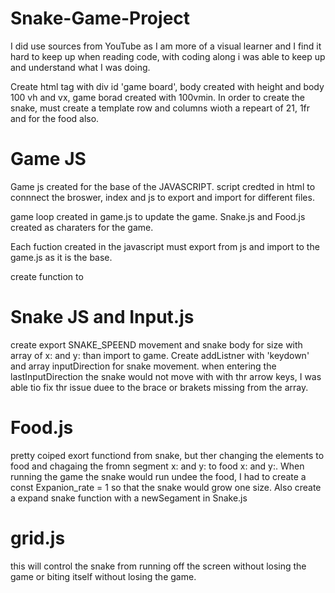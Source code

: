# Snake-Game-Project
I did use sources from YouTube as I am more of a visual learner and I find it hard to keep up when reading code, with coding along i was able to keep up and understand what I was doing. 

Create html tag with div id 'game board', body created with height and body 100 vh and vx, game borad created with 100vmin. In order to create the snake, must create a template row and columns wioth a repeart of 21, 1fr and for the food also.
# Game JS
Game js created for the base of the JAVASCRIPT. script credted in html to connnect the broswer, index and js to export and import for different files.

game loop created in game.js to update the game. Snake.js and Food.js created as charaters for the game.

Each fuction created in the javascript must export from js and import to the game.js as it is the base.

create function to

# Snake JS and Input.js
create export SNAKE_SPEEND movement and snake body for size with array of x: and y: than import to game. Create addListner with 'keydown' and array inputDirection for snake movement. when  entering the lastInputDirection the snake would not move with with thr arrow keys, I was able tio fix thr issue duee to the brace or brakets missing from the array.


# Food.js
pretty coiped exort functiond from snake, but ther changing the elements to food and chagaing the fromn segment x: and y: to food x: and y:. When running the game the snake would run undee the food, I had to create a const Expanion_rate = 1 so that the snake would grow one size. Also create a expand snake function with a newSegament in Snake.js

# grid.js 
this will control the snake from running off the screen without losing the game or biting itself without losing the game.